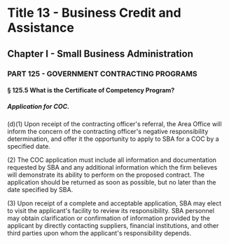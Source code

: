 
# Title 13 - Business Credit and Assistance
## Chapter I - Small Business Administration
### PART 125 - GOVERNMENT CONTRACTING PROGRAMS
#### § 125.5 What is the Certificate of Competency Program?
##### Application for COC.

(d)(1) Upon receipt of the contracting officer's referral, the Area Office will inform the concern of the contracting officer's negative responsibility determination, and offer it the opportunity to apply to SBA for a COC by a specified date.

(2) The COC application must include all information and documentation requested by SBA and any additional information which the firm believes will demonstrate its ability to perform on the proposed contract. The application should be returned as soon as possible, but no later than the date specified by SBA.

(3) Upon receipt of a complete and acceptable application, SBA may elect to visit the applicant's facility to review its responsibility. SBA personnel may obtain clarification or confirmation of information provided by the applicant by directly contacting suppliers, financial institutions, and other third parties upon whom the applicant's responsibility depends.

